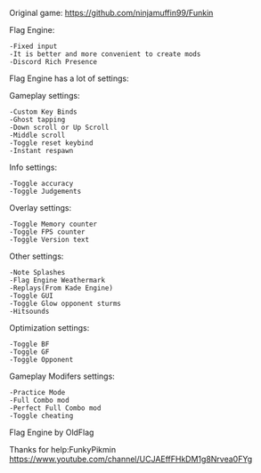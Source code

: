 Original game: https://github.com/ninjamuffin99/Funkin

Flag Engine:

    -Fixed input
    -It is better and more convenient to create mods
    -Discord Rich Presence

Flag Engine has a lot of settings:

Gameplay settings:

    -Custom Key Binds
    -Ghost tapping
    -Down scroll or Up Scroll
    -Middle scroll
    -Toggle reset keybind
    -Instant respawn

Info settings:

    -Toggle accuracy
    -Toggle Judgements

Overlay settings:
    
    -Toggle Memory counter
    -Toggle FPS counter
    -Toggle Version text

Other settings:

    -Note Splashes
    -Flag Engine Weathermark
    -Replays(From Kade Engine)
    -Toggle GUI
    -Toggle Glow opponent sturms
    -Hitsounds

Optimization settings:

    -Toggle BF
    -Toggle GF
    -Toggle Opponent

Gameplay Modifers settings:

    -Practice Mode
    -Full Combo mod
    -Perfect Full Combo mod
    -Toggle cheating

Flag Engine by OldFlag

Thanks for help:FunkyPikmin https://www.youtube.com/channel/UCJAEffFHkDM1g8Nrvea0FYg
